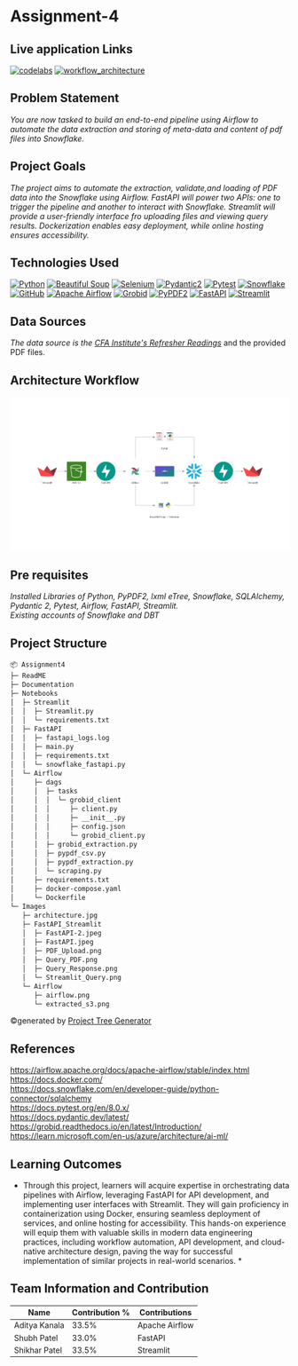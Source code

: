 # Assignment-4

## Live application Links
[![codelabs](https://img.shields.io/badge/codelabs-4285F4?style=for-the-badge&logo=codelabs&logoColor=white)]( https://codelabs-preview.appspot.com/?file_id=1RqHOoUqMIQfOulQol3h0uNZgvZv2XoVlEHEZQiwK2no#9)
[![workflow_architecture](https://img.shields.io/badge/workflow_architecture-FC6600?style=for-the-badge&logo=jupyter&logoColor=white)]( https://colab.research.google.com/drive/1ow6ueLi-AwGcwQSJhwZnQRYhPNbN8msh?usp=sharing)



## Problem Statement
*You are now tasked to build an end-to-end pipeline using Airflow to automate the data extraction and storing of meta-data and content of pdf files into Snowflake.*

## Project Goals
*The project aims to automate the extraction, validate,and loading of PDF data into the Snowflake using Airflow. FastAPI will power two APIs: one to trigger the pipeline and another to interact with Snowflake. Streamlit will provide a user-friendly interface fro uploading files and viewing query results. Dockerization enables easy deployment, while online hosting ensures accessibility.*

## Technologies Used
[![Python](https://img.shields.io/badge/Python-FFD43B?style=for-the-badge&logo=python&logoColor=blue)](https://www.python.org/)
[![Beautiful Soup](https://img.shields.io/badge/beautiful_soup-109989?style=for-the-badge&logo=beautiful_soup&logoColor=white)](https://pypi.org/project/beautifulsoup4/)
[![Selenium](https://img.shields.io/badge/Selenium-39e75f?style=for-the-badge&logo=selenium&logoColor=blue)](https://www.selenium.dev/)
[![Pydantic2](https://img.shields.io/badge/Pydantic_2-EF007E?style=for-the-badge&logo=pydantic&logoColor=blue)](https://docs.pydantic.dev/latest/)
[![Pytest](https://img.shields.io/badge/Pytest-D4E86D?style=for-the-badge&logo=pytest&logoColor=white)](https://docs.pytest.org/en/8.0.x/)
[![Snowflake](https://img.shields.io/badge/Snowflake-90e0ef?style=for-the-badge&logo=snowflake&logoColor=blue)](https://www.snowflake.com/en/)
[![GitHub](https://img.shields.io/badge/GitHub-100000?style=for-the-badge&logo=github&logoColor=white)](https://github.com/)
[![Apache Airflow](https://img.shields.io/badge/Apache_Airflow-109989?style=for-the-badge&logo=airflow&logoColor=white)](https://airflow.apache.org/)
[![Grobid](https://img.shields.io/badge/grobid-909090?style=for-the-badge&logo=grobid&logoColor=blue)](https://grobid.readthedocs.io/en/latest/Introduction/)
[![PyPDF2](https://img.shields.io/badge/PyPDF2-123499?style=for-the-badge&logo=python&logoColor=blue)](https://pypi.org/project/PyPDF2/)
[![FastAPI](https://img.shields.io/badge/FastAPI-123499?style=for-the-badge&logo=python&logoColor=green)](https://fastapi.tiangolo.com/)
[![Streamlit](https://img.shields.io/badge/Streamlit-123499?style=for-the-badge&logo=python&logoColor=orange)](https://docs.streamlit.io/)

## Data Sources
*The data source is the [CFA Institute's Refresher Readings](https://www.cfainstitute.org/membership/professional-development/refresher-readings/#sort=%40refreadingcurriculumyear%20descending)* and the provided PDF files.

## Architecture Workflow
![CFA Workflow](https://github.com/BigDataIA-Spring2024-Sec1-Team5/Assignment-4/blob/main/Images/architecture.jpg)

## Pre requisites
*Installed Libraries of Python, PyPDF2, lxml eTree, Snowflake, SQLAlchemy, Pydantic 2, Pytest, Airflow, FastAPI, Streamlit. <br>
Existing accounts of Snowflake and DBT*

## Project Structure
```
📦 Assignment4
├─ ReadME
├─ Documentation
├─ Notebooks
│  ├─ Streamlit
│  │  ├─ Streamlit.py
│  │  └─ requirements.txt
│  ├─ FastAPI
│  │  ├─ fastapi_logs.log
│  │  ├─ main.py
│  │  ├─ requirements.txt
│  │  └─ snowflake_fastapi.py
│  └─ Airflow
│     ├─ dags
│     │  ├─ tasks
│     │  │  └─ grobid_client
│     │  │     ├─ client.py
│     │  │     ├─ __init__.py
│     │  │     ├─ config.json
│     │  │     └─ grobid_client.py
│     │  ├─ grobid_extraction.py
│     │  ├─ pypdf_csv.py
│     │  ├─ pypdf_extraction.py
│     │  └─ scraping.py
│     ├─ requirements.txt
│     ├─ docker-compose.yaml
│     └─ Dockerfile
└─ Images
   ├─ architecture.jpg
   ├─ FastAPI_Streamlit
   │  ├─ FastAPI-2.jpeg
   │  ├─ FastAPI.jpeg
   │  ├─ PDF_Upload.png
   │  ├─ Query_PDF.png
   │  ├─ Query_Response.png
   │  └─ Streamlit_Query.png
   └─ Airflow
      ├─ airflow.png
      └─ extracted_s3.png
```
©generated by [Project Tree Generator](https://woochanleee.github.io/project-tree-generator)

## References
https://airflow.apache.org/docs/apache-airflow/stable/index.html <br>
https://docs.docker.com/ <br>
https://docs.snowflake.com/en/developer-guide/python-connector/sqlalchemy <br>
https://docs.pytest.org/en/8.0.x/ <br>
https://docs.pydantic.dev/latest/ <br>
https://grobid.readthedocs.io/en/latest/Introduction/ <br>
https://learn.microsoft.com/en-us/azure/architecture/ai-ml/ <br>

## Learning Outcomes
* Through this project, learners will acquire expertise in orchestrating data pipelines with Airflow, leveraging FastAPI for API development, and implementing user interfaces with Streamlit. They will gain proficiency in containerization using Docker, ensuring seamless deployment of services, and online hosting for accessibility. This hands-on experience will equip them with valuable skills in modern data engineering practices, including workflow automation, API development, and cloud-native architecture design, paving the way for successful implementation of similar projects in real-world scenarios. *

## Team Information and Contribution 

Name | Contribution %| Contributions |
--- |--- | --- |
Aditya Kanala | 33.5% | Apache Airflow|
Shubh Patel | 33.0% | FastAPI |
Shikhar Patel | 33.5% | Streamlit|
